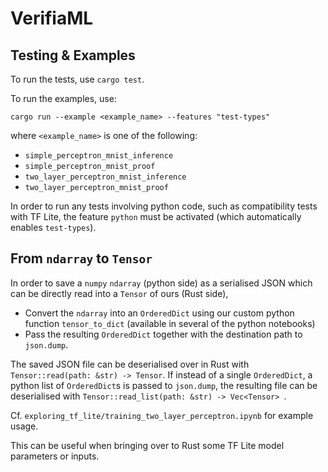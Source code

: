 # VerifiaML

## Testing & Examples

To run the tests, use `cargo test`. 

To run the examples, use:
```
cargo run --example <example_name> --features "test-types"
```

where `<example_name>` is one of the following:

- `simple_perceptron_mnist_inference`
- `simple_perceptron_mnist_proof`
- `two_layer_perceptron_mnist_inference`
- `two_layer_perceptron_mnist_proof`

In order to run any tests involving python code, such as compatibility tests with TF Lite, the feature `python` must be activated (which automatically enables `test-types`).

## From `ndarray` to `Tensor`

In order to save a `numpy` `ndarray` (python side) as a serialised JSON which can be directly read into a `Tensor` of ours (Rust side),
- Convert the `ndarray` into an `OrderedDict` using our custom python function `tensor_to_dict` (available in several of the python notebooks)
- Pass the resulting `OrderedDict` together with the destination path to `json.dump`.

The saved JSON file can be deserialised over in Rust with `Tensor::read(path: &str) -> Tensor`. If instead of a single `OrderedDict`, a python list of `OrderedDict`s is passed to `json.dump`, the resulting file can be deserialised with `Tensor::read_list(path: &str) -> Vec<Tensor> `.

Cf. `exploring_tf_lite/training_two_layer_perceptron.ipynb` for example usage.

This can be useful when bringing over to Rust some TF Lite model parameters or inputs.
